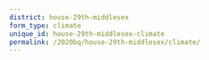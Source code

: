 ```yaml
---
district: house-29th-middlesex
form_type: climate
unique_id: house-29th-middlesex-climate
permalink: /2020bq/house-29th-middlesex/climate/
---
```

